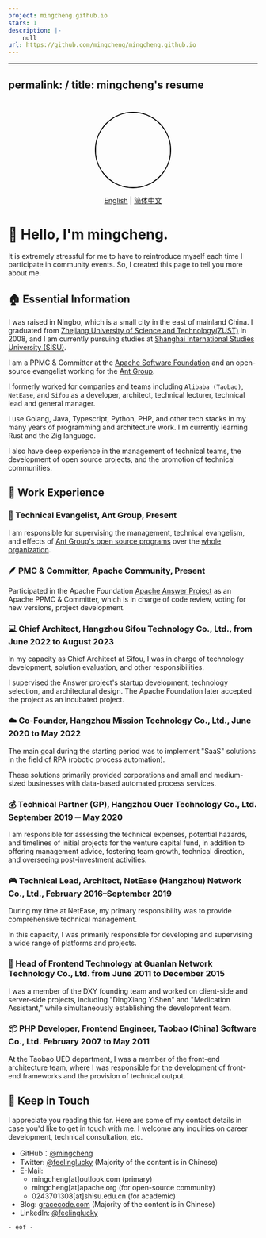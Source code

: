 ```yaml
---
project: mingcheng.github.io
stars: 1
description: |-
    null
url: https://github.com/mingcheng/mingcheng.github.io
---
```


---
permalink: /
title: mingcheng's resume
---

<div style="text-align:center; margin:3em 0;">
  <img style="width:150px; border: .2em solid black; border-radius: 50%;" src="assets/avatar_black.png" width="150"/>
  <br />
  <div style="margin-top: 1em;">
  <a href="/">English</a> | <a href="/cn">简体中文</a>
  </div>
</div>

# 👋 Hello, I'm mingcheng.

It is extremely stressful for me to have to reintroduce myself each time I participate in community events. So, I created this page to tell you more about me.

## 🏠 Essential Information

I was raised in Ningbo, which is a small city in the east of mainland China. I graduated from [Zhejiang University of Science and Technology(ZUST)](https://en.zust.edu.cn) in 2008, and I am currently pursuing studies at [Shanghai International Studies University (SISU)](https://en.shisu.edu.cn).

I am a PPMC & Committer at the [Apache Software Foundation](https://www.apache.org/) and an open-source evangelist working for the [Ant Group](https://github.com/antgroup).

I formerly worked for companies and teams including `Alibaba (Taobao)`, `NetEase`, and `Sifou` as a developer, architect, technical lecturer, technical lead and general manager.

I use Golang, Java, Typescript, Python, PHP, and other tech stacks in my many years of programming and architecture work. I'm currently learning Rust and the Zig language.

I also have deep experience in the management of technical teams, the development of open source projects, and the promotion of technical communities.

<!--
## 🎣 Hobbies and Interests
-->

## 🚗 Work Experience

### 🐜 Technical Evangelist, Ant Group, Present

I am responsible for supervising the management, technical evangelism, and effects of [Ant Group's open source programs](https://opensource.antgroup.com) over the [whole organization](https://github.com/antgroup).

### 🪶 PMC & Committer, Apache Community, Present

Participated in the Apache Foundation [Apache Answer Project](https://answer.apache.org/) as an Apache PPMC & Committer, which is in charge of code review, voting for new versions, project development.

### 💻 Chief Architect, Hangzhou Sifou Technology Co., Ltd., from June 2022 to August 2023

In my capacity as Chief Architect at Sifou, I was in charge of technology development, solution evaluation, and other responsibilities.

I supervised the Answer project's startup development, technology selection, and architectural design. The Apache Foundation later accepted the project as an incubated project.

### ☁️ Co-Founder, Hangzhou Mission Technology Co., Ltd., June 2020 to May 2022

The main goal during the starting period was to implement "SaaS" solutions in the field of RPA (robotic process automation). 

These solutions primarily provided corporations and small and medium-sized businesses with data-based automated process services.

### 💰 Technical Partner (GP), Hangzhou Ouer Technology Co., Ltd. September 2019 ─ May 2020

I am responsible for assessing the technical expenses, potential hazards, and timelines of initial projects for the venture capital fund, in addition to offering management advice, fostering team growth, technical direction, and overseeing post-investment activities.

### 🎮 Technical Lead, Architect, NetEase (Hangzhou) Network Co., Ltd., February 2016–September 2019

During my time at NetEase, my primary responsibility was to provide comprehensive technical management.

In this capacity, I was primarily responsible for developing and supervising a wide range of platforms and projects.

### 💊 Head of Frontend Technology at Guanlan Network Technology Co., Ltd. from June 2011 to December 2015

I was a member of the DXY founding team and worked on client-side and server-side projects, including "DingXiang YiShen" and "Medication Assistant," while simultaneously establishing the development team.

### 📦 PHP Developer, Frontend Engineer, Taobao (China) Software Co., Ltd. February 2007 to May 2011

At the Taobao UED department, I was a member of the front-end architecture team, where I was responsible for the development of front-end frameworks and the provision of technical output.

## 📢 Keep in Touch

I appreciate you reading this far. Here are some of my contact details in case you'd like to get in touch with me. I welcome any inquiries on career development, technical consultation, etc.

- GitHub：[@mingcheng](https://github.com/mingcheng)
- Twitter: [@feelinglucky](https://twitter.com/feelinglucky) (Majority of the content is in Chinese)
- E-Mail:
  - mingcheng[at]outlook.com (primary)
  - mingcheng[at]apache.org (for open-source community)
  - 0243701308[at]shisu.edu.cn (for academic)
- Blog: [gracecode.com](https://www.gracecode.com/) (Majority of the content is in Chinese)
- LinkedIn: [@feelinglucky](https://www.linkedin.com/in/feelinglucky/)

`- eof -`

